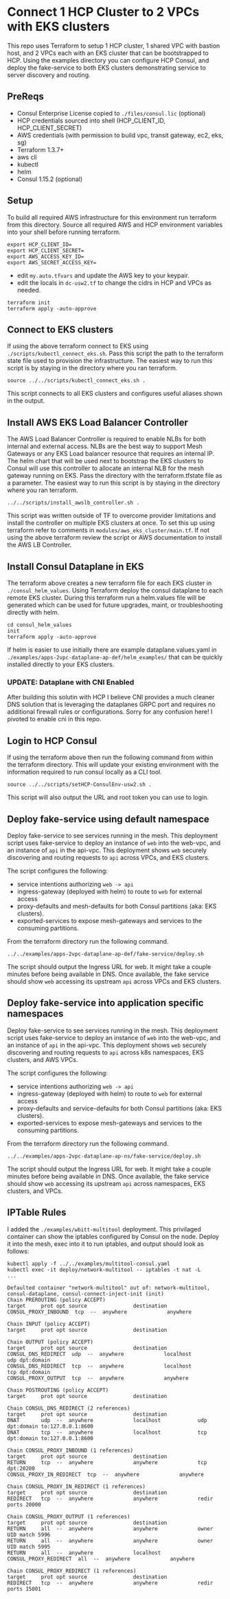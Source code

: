 # Connect 1 HCP Cluster to 2 VPCs with EKS clusters
This repo uses Terraform to setup 1 HCP cluster, 1 shared VPC with bastion host, and 2 VPCs each with an EKS cluster that can be bootstrapped to HCP.  Using the examples directory you can configure HCP Consul, and deploy the fake-service to both EKS clusters demonstrating service to server discovery and routing.

## PreReqs
- Consul Enterprise License copied to `./files/consul.lic` (optional)
- HCP credentials sourced into shell (HCP_CLIENT_ID, HCP_CLIENT_SECRET)
- AWS credentials (with permission to build vpc, transit gateway, ec2, eks, sg)
- Terraform 1.3.7+
- aws cli
- kubectl
- helm
- Consul 1.15.2  (optional)

## Setup
To build all required AWS infrastructure for this environment run terraform from this directory.  Source all required AWS and HCP environment variables into your shell before running terraform.
```
export HCP_CLIENT_ID=
export HCP_CLIENT_SECRET=
export AWS_ACCESS_KEY_ID=
export AWS_SECRET_ACCESS_KEY=
```

* edit `my.auto.tfvars` and update the AWS key to your keypair.
* edit the locals in `dc-usw2.tf` to change the cidrs in HCP and VPCs as needed.

```
terraform init
terraform apply -auto-approve
```

## Connect to EKS clusters
If using the above terraform connect to EKS using `./scripts/kubectl_connect_eks.sh`.  Pass this script the path to the terraform state file used to provision the infrastructure.  The easiest way to run this script is by staying in the directory where you ran terraform.
```
source ../../scripts/kubectl_connect_eks.sh .
```
This script connects to all EKS clusters and configures useful aliases shown in the output.

## Install AWS EKS Load Balancer Controller
The AWS Load Balancer Controller is required to enable NLBs for both internal and external access.  NLBs are the best way to support Mesh Gateways or any EKS Load balancer resource that requires an internal IP.  The helm chart that will be used next to bootstrap the EKS clusters to Consul will use this controller to allocate an internal NLB for the mesh gateway running on EKS. Pass the directory with the terraform.tfstate file as a parameter.  The easiest way to run this script is by staying in the directory where you ran terraform.
```
../../scripts/install_awslb_controller.sh .
```
This script was written outside of TF to overcome provider limitations and install the controller on multiple EKS clusters at once.  To set this up using terraform refer to comments in `modules/aws_eks_cluster/main.tf`.  If not using the above terraform review the script or AWS documentation to install the AWS LB Controller.

## Install Consul Dataplane in EKS
The terraform above creates a new terraform file for each EKS cluster in `./consul_helm_values`.  Using Terraform deploy the consul dataplane to each remote EKS cluster.  During this terraform run a helm.values file will be generated which can be used for future upgrades, maint, or troubleshooting directly with helm.
```
cd consul_helm_values
init
terraform apply -auto-approve
```
If helm is easier to use initially there are example dataplane.values.yaml in `./examples/apps-2vpc-dataplane-ap-def/helm_examples/` that can be quickly installed directly to your EKS clusters.

### UPDATE: Dataplane with CNI Enabled
After building this solutin with HCP I believe CNI provides a much cleaner DNS solution that is leveraging the dataplanes GRPC port and requires no additional firewall rules or configurations.  Sorry for any confusion here!  I pivoted to enable cni in this repo.

## Login to HCP Consul
If using the terraform above then run the following command from within the terraform directory.  This will update your existing environment with the information required to run consul locally as a CLI tool.
```
source ../../scripts/setHCP-ConsulEnv-usw2.sh .
```
This script will also output the URL and root token you can use to login.

## Deploy fake-service using default namespace
Deploy fake-service to see services running in the mesh.  This deployment script uses fake-service to deploy an instance of `web` into the web-vpc, and an instance of `api` in the api-vpc.  This deployment shows `web` securely discovering and routing requests to `api` across VPCs, and EKS clusters.

The script configures the following:
* service intentions authorizing `web -> api`
* ingress-gateway (deployed with helm) to route to `web` for external access
* proxy-defaults and mesh-defaults for both Consul partitions (aka: EKS clusters).
* exported-services to expose mesh-gateways and services to the consuming partitions.

From the terraform directory run the following command.
```
../../examples/apps-2vpc-dataplane-ap-def/fake-service/deploy.sh
```
The script should output the Ingress URL for web. It might take a couple minutes before being available in DNS.  Once available, the fake service should show `web` accessing its upstream `api` across VPCs and EKS clusters.

## Deploy fake-service into application specific namespaces
Deploy fake-service to see services running in the mesh.  This deployment script uses fake-service to deploy an instance of `web` into the web-vpc, and an instance of `api` in the api-vpc.  This deployment shows `web` securely discovering and routing requests to `api` across k8s namespaces, EKS clusters, and AWS VPCs.

The script configures the following:
* service intentions authorizing `web -> api`
* ingress-gateway (deployed with helm) to route to `web` for external access
* proxy-defaults and service-defaults for both Consul partitions (aka: EKS clusters).
* exported-services to expose mesh-gateways and services to the consuming partitions.

From the terraform directory run the following command.
```
../../examples/apps-2vpc-dataplane-ap-ns/fake-service/deploy.sh
```
The script should output the Ingress URL for web. It might take a couple minutes before being available in DNS.  Once available, the fake service should show `web` accessing its upstream `api` across namespaces, EKS clusters, and VPCs.

## IPTable Rules
I added the `./examples/wbitt-multitool` deployment.  This privilaged container can show the iptables configured by Consul on the node.  Deploy it into the mesh, exec into it to run iptables, and output should look as follows:

```
kubectl apply -f ../../examples/multitool-consul.yaml
kubectl exec -it deploy/network-multitool -- iptables -t nat -L
...

Defaulted container "network-multitool" out of: network-multitool, consul-dataplane, consul-connect-inject-init (init)
Chain PREROUTING (policy ACCEPT)
target     prot opt source               destination
CONSUL_PROXY_INBOUND  tcp  --  anywhere             anywhere

Chain INPUT (policy ACCEPT)
target     prot opt source               destination

Chain OUTPUT (policy ACCEPT)
target     prot opt source               destination
CONSUL_DNS_REDIRECT  udp  --  anywhere             localhost            udp dpt:domain
CONSUL_DNS_REDIRECT  tcp  --  anywhere             localhost            tcp dpt:domain
CONSUL_PROXY_OUTPUT  tcp  --  anywhere             anywhere

Chain POSTROUTING (policy ACCEPT)
target     prot opt source               destination

Chain CONSUL_DNS_REDIRECT (2 references)
target     prot opt source               destination
DNAT       udp  --  anywhere             localhost            udp dpt:domain to:127.0.0.1:8600
DNAT       tcp  --  anywhere             localhost            tcp dpt:domain to:127.0.0.1:8600

Chain CONSUL_PROXY_INBOUND (1 references)
target     prot opt source               destination
RETURN     tcp  --  anywhere             anywhere             tcp dpt:20200
CONSUL_PROXY_IN_REDIRECT  tcp  --  anywhere             anywhere

Chain CONSUL_PROXY_IN_REDIRECT (1 references)
target     prot opt source               destination
REDIRECT   tcp  --  anywhere             anywhere             redir ports 20000

Chain CONSUL_PROXY_OUTPUT (1 references)
target     prot opt source               destination
RETURN     all  --  anywhere             anywhere             owner UID match 5996
RETURN     all  --  anywhere             anywhere             owner UID match 5995
RETURN     all  --  anywhere             localhost
CONSUL_PROXY_REDIRECT  all  --  anywhere             anywhere

Chain CONSUL_PROXY_REDIRECT (1 references)
target     prot opt source               destination
REDIRECT   tcp  --  anywhere             anywhere             redir ports 15001
```


